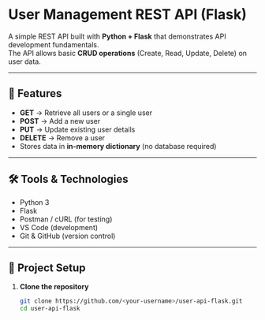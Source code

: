# User Management REST API (Flask)

A simple REST API built with **Python + Flask** that demonstrates API development fundamentals.  
The API allows basic **CRUD operations** (Create, Read, Update, Delete) on user data.  

---

## 🚀 Features
- **GET** → Retrieve all users or a single user  
- **POST** → Add a new user  
- **PUT** → Update existing user details  
- **DELETE** → Remove a user  
- Stores data in **in-memory dictionary** (no database required)

---

## 🛠️ Tools & Technologies
- Python 3  
- Flask  
- Postman / cURL (for testing)  
- VS Code (development)  
- Git & GitHub (version control)

---

## 📂 Project Setup

1. **Clone the repository**
   ```bash
   git clone https://github.com/<your-username>/user-api-flask.git
   cd user-api-flask